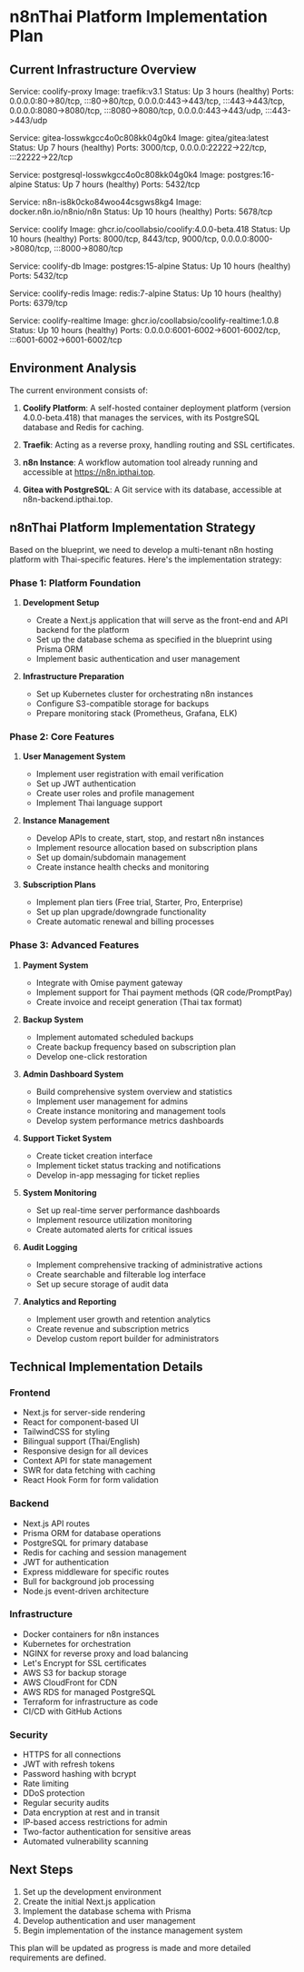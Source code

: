# n8nThai Platform Implementation Plan

## Current Infrastructure Overview

Service: coolify-proxy
Image: traefik:v3.1
Status: Up 3 hours (healthy)
Ports: 0.0.0.0:80->80/tcp, :::80->80/tcp, 0.0.0.0:443->443/tcp, :::443->443/tcp, 0.0.0.0:8080->8080/tcp, :::8080->8080/tcp, 0.0.0.0:443->443/udp, :::443->443/udp

Service: gitea-losswkgcc4o0c808kk04g0k4
Image: gitea/gitea:latest
Status: Up 7 hours (healthy)
Ports: 3000/tcp, 0.0.0.0:22222->22/tcp, :::22222->22/tcp

Service: postgresql-losswkgcc4o0c808kk04g0k4
Image: postgres:16-alpine
Status: Up 7 hours (healthy)
Ports: 5432/tcp

Service: n8n-is8k0cko84woo44csgws8kg4
Image: docker.n8n.io/n8nio/n8n
Status: Up 10 hours (healthy)
Ports: 5678/tcp

Service: coolify
Image: ghcr.io/coollabsio/coolify:4.0.0-beta.418
Status: Up 10 hours (healthy)
Ports: 8000/tcp, 8443/tcp, 9000/tcp, 0.0.0.0:8000->8080/tcp, :::8000->8080/tcp

Service: coolify-db
Image: postgres:15-alpine
Status: Up 10 hours (healthy)
Ports: 5432/tcp

Service: coolify-redis
Image: redis:7-alpine
Status: Up 10 hours (healthy)
Ports: 6379/tcp

Service: coolify-realtime
Image: ghcr.io/coollabsio/coolify-realtime:1.0.8
Status: Up 10 hours (healthy)
Ports: 0.0.0.0:6001-6002->6001-6002/tcp, :::6001-6002->6001-6002/tcp

## Environment Analysis

The current environment consists of:

1. **Coolify Platform**: A self-hosted container deployment platform (version 4.0.0-beta.418) that manages the services, with its PostgreSQL database and Redis for caching.

2. **Traefik**: Acting as a reverse proxy, handling routing and SSL certificates.

3. **n8n Instance**: A workflow automation tool already running and accessible at https://n8n.ipthai.top.

4. **Gitea with PostgreSQL**: A Git service with its database, accessible at n8n-backend.ipthai.top.

## n8nThai Platform Implementation Strategy

Based on the blueprint, we need to develop a multi-tenant n8n hosting platform with Thai-specific features. Here's the implementation strategy:

### Phase 1: Platform Foundation

1. **Development Setup**
   - Create a Next.js application that will serve as the front-end and API backend for the platform
   - Set up the database schema as specified in the blueprint using Prisma ORM
   - Implement basic authentication and user management

2. **Infrastructure Preparation**
   - Set up Kubernetes cluster for orchestrating n8n instances
   - Configure S3-compatible storage for backups
   - Prepare monitoring stack (Prometheus, Grafana, ELK)

### Phase 2: Core Features

1. **User Management System**
   - Implement user registration with email verification
   - Set up JWT authentication
   - Create user roles and profile management
   - Implement Thai language support

2. **Instance Management**
   - Develop APIs to create, start, stop, and restart n8n instances
   - Implement resource allocation based on subscription plans
   - Set up domain/subdomain management
   - Create instance health checks and monitoring

3. **Subscription Plans**
   - Implement plan tiers (Free trial, Starter, Pro, Enterprise)
   - Set up plan upgrade/downgrade functionality
   - Create automatic renewal and billing processes

### Phase 3: Advanced Features

1. **Payment System**
   - Integrate with Omise payment gateway
   - Implement support for Thai payment methods (QR code/PromptPay)
   - Create invoice and receipt generation (Thai tax format)

2. **Backup System**
   - Implement automated scheduled backups
   - Create backup frequency based on subscription plan
   - Develop one-click restoration

3. **Admin Dashboard System**
   - Build comprehensive system overview and statistics
   - Implement user management for admins
   - Create instance monitoring and management tools
   - Develop system performance metrics dashboards

4. **Support Ticket System**
   - Create ticket creation interface
   - Implement ticket status tracking and notifications
   - Develop in-app messaging for ticket replies

5. **System Monitoring**
   - Set up real-time server performance dashboards
   - Implement resource utilization monitoring
   - Create automated alerts for critical issues

6. **Audit Logging**
   - Implement comprehensive tracking of administrative actions
   - Create searchable and filterable log interface
   - Set up secure storage of audit data

7. **Analytics and Reporting**
   - Implement user growth and retention analytics
   - Create revenue and subscription metrics
   - Develop custom report builder for administrators

## Technical Implementation Details

### Frontend

- Next.js for server-side rendering
- React for component-based UI
- TailwindCSS for styling
- Bilingual support (Thai/English)
- Responsive design for all devices
- Context API for state management
- SWR for data fetching with caching
- React Hook Form for form validation

### Backend

- Next.js API routes
- Prisma ORM for database operations
- PostgreSQL for primary database
- Redis for caching and session management
- JWT for authentication
- Express middleware for specific routes
- Bull for background job processing
- Node.js event-driven architecture

### Infrastructure

- Docker containers for n8n instances
- Kubernetes for orchestration
- NGINX for reverse proxy and load balancing
- Let's Encrypt for SSL certificates
- AWS S3 for backup storage
- AWS CloudFront for CDN
- AWS RDS for managed PostgreSQL
- Terraform for infrastructure as code
- CI/CD with GitHub Actions

### Security

- HTTPS for all connections
- JWT with refresh tokens
- Password hashing with bcrypt
- Rate limiting
- DDoS protection
- Regular security audits
- Data encryption at rest and in transit
- IP-based access restrictions for admin
- Two-factor authentication for sensitive areas
- Automated vulnerability scanning

## Next Steps

1. Set up the development environment
2. Create the initial Next.js application
3. Implement the database schema with Prisma
4. Develop authentication and user management
5. Begin implementation of the instance management system

This plan will be updated as progress is made and more detailed requirements are defined.
